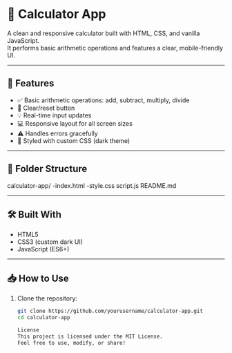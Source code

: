 # 🧮 Calculator App

A clean and responsive calculator built with HTML, CSS, and vanilla JavaScript.  
It performs basic arithmetic operations and features a clear, mobile-friendly UI.

---

## 🚀 Features

- ✅ Basic arithmetic operations: add, subtract, multiply, divide
- 🧼 Clear/reset button
- 💡 Real-time input updates
- 💻 Responsive layout for all screen sizes
- ⚠️ Handles errors gracefully
- 🎨 Styled with custom CSS (dark theme)


---

## 📁 Folder Structure

calculator-app/
-index.html
-style.css
script.js
README.md

---

## 🛠️ Built With

- HTML5
- CSS3 (custom dark UI)
- JavaScript (ES6+)

---

## 📥 How to Use

1. Clone the repository:
   ```bash
   git clone https://github.com/yourusername/calculator-app.git
   cd calculator-app

   License
   This project is licensed under the MIT License.
   Feel free to use, modify, or share!
